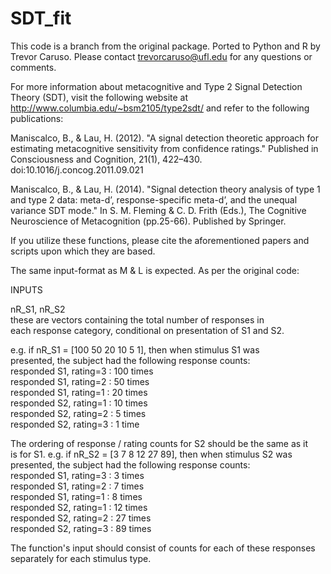 # SDT_fit

This code is a branch from the original package. Ported to Python and R by Trevor Caruso. Please contact trevorcaruso@ufl.edu for any questions or comments.

For more information about metacognitive and Type 2 Signal Detection Theory (SDT), visit the following website at http://www.columbia.edu/~bsm2105/type2sdt/ and refer to the following publications:

Maniscalco, B., & Lau, H. (2012). "A signal detection theoretic approach for estimating metacognitive sensitivity from confidence ratings." Published in Consciousness and Cognition, 21(1), 422–430. doi:10.1016/j.concog.2011.09.021

Maniscalco, B., & Lau, H. (2014). "Signal detection theory analysis of type 1 and type 2 data: meta-d’, response-specific meta-d’, and the unequal variance SDT mode." In S. M. Fleming & C. D. Frith (Eds.), The Cognitive Neuroscience of Metacognition (pp.25-66). Published by Springer.

If you utilize these functions, please cite the aforementioned papers and scripts upon which they are based.

The same input-format as M & L is expected. As per the original code:

INPUTS

nR_S1, nR_S2  
these are vectors containing the total number of responses in  
each response category, conditional on presentation of S1 and S2.  

e.g. if nR_S1 = [100 50 20 10 5 1], then when stimulus S1 was  
presented, the subject had the following response counts:  
responded S1, rating=3 : 100 times  
responded S1, rating=2 : 50 times  
responded S1, rating=1 : 20 times  
responded S2, rating=1 : 10 times  
responded S2, rating=2 : 5 times  
responded S2, rating=3 : 1 time  

The ordering of response / rating counts for S2 should be the same as it  
is for S1. e.g. if nR_S2 = [3 7 8 12 27 89], then when stimulus S2 was  
presented, the subject had the following response counts:  
responded S1, rating=3 : 3 times  
responded S1, rating=2 : 7 times  
responded S1, rating=1 : 8 times  
responded S2, rating=1 : 12 times  
responded S2, rating=2 : 27 times  
responded S2, rating=3 : 89 times  

The function's input should consist of counts for each of these responses separately for each stimulus type.
